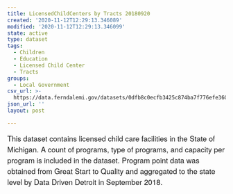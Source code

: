 ```yaml
---
title: LicensedChildCenters by Tracts 20180920
created: '2020-11-12T12:29:13.346089'
modified: '2020-11-12T12:29:13.346099'
state: active
type: dataset
tags:
  - Children
  - Education
  - Licensed Child Center
  - Tracts
groups:
  - Local Government
csv_url: >-
  https://data.ferndalemi.gov/datasets/0dfb8c0ecfb3425c874ba7f776efe360_0.csv?outSR=%7B%22latestWkid%22%3A2898%2C%22wkid%22%3A2898%7D
json_url: ''
layout: post

---
```

<span style='font-family: &quot;Avenir Next W01&quot;, &quot;Avenir Next W00&quot;, &quot;Avenir Next&quot;, Avenir, &quot;Helvetica Neue&quot;, sans-serif; font-size: 17px;'>This dataset contains licensed child care facilities in the State of Michigan. A count of programs, type of programs, and capacity per program is included in the dataset. Program point data was obtained from Great Start to Quality and aggregated to the state level by Data Driven Detroit in September 2018.</span>
